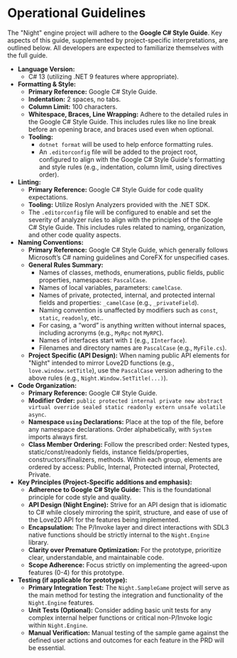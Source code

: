 # Operational Guidelines

The "Night" engine project will adhere to the **Google C# Style Guide**. Key aspects of this guide, supplemented by project-specific interpretations, are outlined below. All developers are expected to familiarize themselves with the full guide.

- **Language Version:**
    - C# 13 (utilizing .NET 9 features where appropriate).
- **Formatting & Style:**
    - **Primary Reference:** Google C# Style Guide.
    - **Indentation:** 2 spaces, no tabs.
    - **Column Limit:** 100 characters.
    - **Whitespace, Braces, Line Wrapping:** Adhere to the detailed rules in the Google C# Style Guide. This includes rules like no line break before an opening brace, and braces used even when optional.
    - **Tooling:**
        - `dotnet format` will be used to help enforce formatting rules.
        - An `.editorconfig` file will be added to the project root, configured to align with the Google C# Style Guide's formatting and style rules (e.g., indentation, column limit, using directives order).
- **Linting:**
    - **Primary Reference:** Google C# Style Guide for code quality expectations.
    - **Tooling:** Utilize Roslyn Analyzers provided with the .NET SDK.
    - The `.editorconfig` file will be configured to enable and set the severity of analyzer rules to align with the principles of the Google C# Style Guide. This includes rules related to naming, organization, and other code quality aspects.
- **Naming Conventions:**
    - **Primary Reference:** Google C# Style Guide, which generally follows Microsoft’s C# naming guidelines and CoreFX for unspecified cases.
    - **General Rules Summary:**
        - Names of classes, methods, enumerations, public fields, public properties, namespaces: `PascalCase`.
        - Names of local variables, parameters: `camelCase`.
        - Names of private, protected, internal, and protected internal fields and properties: `_camelCase` (e.g., `_privateField`).
        - Naming convention is unaffected by modifiers such as `const`, `static`, `readonly`, etc..
        - For casing, a “word” is anything written without internal spaces, including acronyms (e.g., `MyRpc` not `MyRPC`).
        - Names of interfaces start with `I` (e.g., `IInterface`).
        - Filenames and directory names are `PascalCase` (e.g., `MyFile.cs`).
    - **Project Specific (API Design):** When naming public API elements for "Night" intended to mirror Love2D functions (e.g., `love.window.setTitle`), use the `PascalCase` version adhering to the above rules (e.g., `Night.Window.SetTitle(...)`).
- **Code Organization:**
    - **Primary Reference:** Google C# Style Guide.
    - **Modifier Order:** `public protected internal private new abstract virtual override sealed static readonly extern unsafe volatile async`.
    - **Namespace `using` Declarations:** Place at the top of the file, before any namespace declarations. Order alphabetically, with `System` imports always first.
    - **Class Member Ordering:** Follow the prescribed order: Nested types, static/const/readonly fields, instance fields/properties, constructors/finalizers, methods. Within each group, elements are ordered by access: Public, Internal, Protected internal, Protected, Private.
- **Key Principles (Project-Specific additions and emphasis):**
    - **Adherence to Google C# Style Guide:** This is the foundational principle for code style and quality.
    - **API Design (Night Engine):** Strive for an API design that is idiomatic to C# while closely mirroring the spirit, structure, and ease of use of the Love2D API for the features being implemented.
    - **Encapsulation:** The P/Invoke layer and direct interactions with SDL3 native functions should be strictly internal to the `Night.Engine` library.
    - **Clarity over Premature Optimization:** For the prototype, prioritize clear, understandable, and maintainable code.
    - **Scope Adherence:** Focus strictly on implementing the agreed-upon features (0-4) for this prototype.
- **Testing (if applicable for prototype):**
    - **Primary Integration Test:** The `Night.SampleGame` project will serve as the main method for testing the integration and functionality of the `Night.Engine` features.
    - **Unit Tests (Optional):** Consider adding basic unit tests for any complex internal helper functions or critical non-P/Invoke logic within `Night.Engine`.
    - **Manual Verification:** Manual testing of the sample game against the defined user actions and outcomes for each feature in the PRD will be essential.
